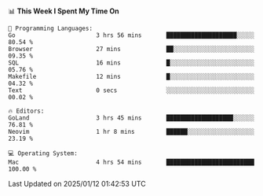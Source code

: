 <!--START_SECTION:waka-->
📊 **This Week I Spent My Time On** 

```text
💬 Programming Languages: 
Go                       3 hrs 56 mins       ████████████████████░░░░░   80.54 % 
Browser                  27 mins             ██░░░░░░░░░░░░░░░░░░░░░░░   09.35 % 
SQL                      16 mins             █░░░░░░░░░░░░░░░░░░░░░░░░   05.76 % 
Makefile                 12 mins             █░░░░░░░░░░░░░░░░░░░░░░░░   04.32 % 
Text                     0 secs              ░░░░░░░░░░░░░░░░░░░░░░░░░   00.02 % 

🔥 Editors: 
GoLand                   3 hrs 45 mins       ███████████████████░░░░░░   76.81 % 
Neovim                   1 hr 8 mins         ██████░░░░░░░░░░░░░░░░░░░   23.19 % 

💻 Operating System: 
Mac                      4 hrs 54 mins       █████████████████████████   100.00 % 
```


 Last Updated on 2025/01/12 01:42:53 UTC
<!--END_SECTION:waka-->
